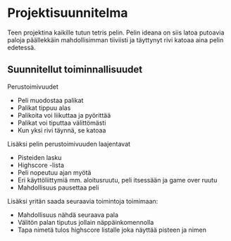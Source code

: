 # Projektisuunnitelma

Teen projektina kaikille tutun tetris pelin.
Pelin ideana on siis latoa putoavia paloja päällekkäin mahdollisimman
tiiviisti ja täyttynyt rivi katoaa aina pelin edetessä.

## Suunnitellut toiminnallisuudet

Perustoimivuudet
- Peli muodostaa palikat
- Palikat tippuu alas
- Palikoita voi liikuttaa ja pyörittää
- Palikat voi tiputtaa välittömästi
- Kun yksi rivi täynnä, se katoaa

Lisäksi pelin perustoimivuuden laajentavat
- Pisteiden lasku
- Highscore -lista
- Peli nopeutuu ajan myötä
- Eri käyttöliittymiä mm. aloitusruutu, peli itsessään ja game over ruutu
- Mahdollisuus pausettaa peli

Lisäksi yritän saada seuraavia toimintoja toimimaan:
- Mahdollisuus nähdä seuraava pala
- Välitön palan tiputus jollain näppäinkomennolla
- Tapa nimetä tulos highscore listalle joka näyttää pisteen ja nimen

